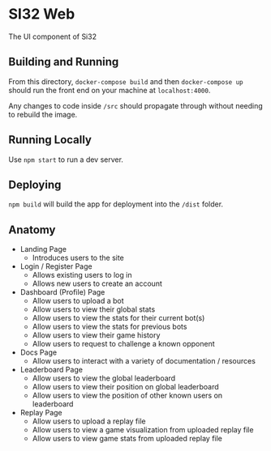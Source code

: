 SI32 Web
========

The UI component of Si32

## Building and Running

From this directory, `docker-compose build` and then `docker-compose up` should run the front end on your machine at `localhost:4000`.

Any changes to code inside `/src` should propagate through without needing
to rebuild the image.  

## Running Locally

Use `npm start` to run a dev server.

## Deploying

`npm build` will build the app for deployment into the `/dist` folder.


## Anatomy

* Landing Page
	- Introduces users to the site
* Login / Register Page
	- Allows existing users to log in
	- Allows new users to create an account
* Dashboard (Profile) Page
	- Allow users to upload a bot  
	- Allow users to view their global stats
	- Allow users to view the stats for their current bot(s)
	- Allow users to view the stats for previous bots
	- Allow users to view their game history
	- Allow users to request to challenge a known opponent
* Docs Page
	- Allow users to interact with a variety of documentation / resources
* Leaderboard Page
	- Allow users to view the global leaderboard
	- Allow users to view their position on global leaderboard
	- Allow users to view the position of other known users on leaderboard
* Replay Page
	- Allow users to upload a replay file
	- Allow users to view a game visualization from uploaded replay file
	- Allow users to view game stats from uploaded replay file
